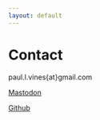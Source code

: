 ```yaml
---
layout: default
---
```

# Contact

paul.l.vines{at}gmail.com

[Mastodon](https://ioc.exchange/@covertvines)

[Github](https://github.com/plvines)

